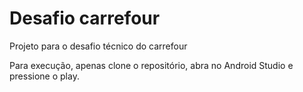 # Desafio carrefour

Projeto para o desafio técnico do carrefour

Para execução, apenas clone o repositório, abra no Android Studio e pressione o play.

